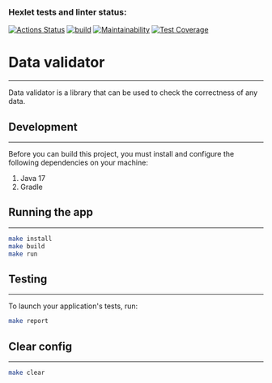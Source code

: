 ### Hexlet tests and linter status:
[![Actions Status](https://github.com/DmitryNikolaev98/java-project-78/workflows/hexlet-check/badge.svg)](https://github.com/DmitryNikolaev98/java-project-78/actions)
[![build](https://github.com/DmitryNikolaev98/java-project-lvl2/actions/workflows/main.yml/badge.svg)](https://github.com/DmitryNikolaev98/java-project-lvl2/actions/workflows/build-check.yml)
[![Maintainability](https://api.codeclimate.com/v1/badges/029dd99a737fbdbffb7d/maintainability)](https://codeclimate.com/github/DmitryNikolaev98/java-project-78/maintainability)
[![Test Coverage](https://api.codeclimate.com/v1/badges/029dd99a737fbdbffb7d/test_coverage)](https://codeclimate.com/github/DmitryNikolaev98/java-project-78/test_coverage)

# Data validator
***
Data validator is a library that can be used to check the correctness of any data.

## Development
***
Before you can build this project, you must install and configure the following dependencies on your machine:

1. Java 17
2. Gradle

## Running the app
***

```bash
make install
make build
make run
```
## Testing
***
To launch your application's tests, run:

```bash
make report
```

## Clear config
***
```bash
make clear
```
